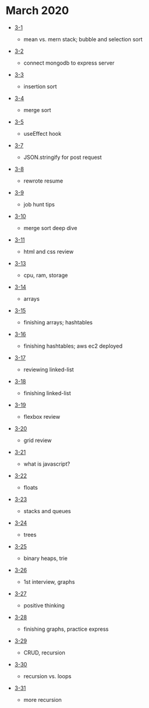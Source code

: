 # March 2020

- [3-1](./days/3-1.md)
  - mean vs. mern stack; bubble and selection sort 

- [3-2](./days/3-2.md)
  - connect mongodb to express server

- [3-3](./days/3-3.md)
  - insertion sort

- [3-4](./days/3-4.md)
  - merge sort 

- [3-5](./days/3-5.md)
  - useEffect hook 

- [3-7](./days/3-7.md)
  - JSON.stringify for post request

- [3-8](./days/3-8.md)
  - rewrote resume

- [3-9](./days/3-9.md)
  - job hunt tips

- [3-10](./days/3-10.md)
  - merge sort deep dive

- [3-11](./days/3-11.md)
  - html and css review

- [3-13](./days/3-13.md)
  - cpu, ram, storage

- [3-14](./days/3-14.md)
  - arrays

- [3-15](./days/3-15.md)
  - finishing arrays; hashtables 

- [3-16](./days/3-16.md)
  - finishing hashtables; aws ec2 deployed

- [3-17](./days/3-17.md)
  - reviewing linked-list

- [3-18](./days/3-18.md)
  - finishing linked-list

- [3-19](./days/3-19.md)
  - flexbox review

- [3-20](./days/3-20.md)
  - grid review

- [3-21](./days/3-21.md)
  - what is javascript?

- [3-22](./days/3-22.md)
  - floats

- [3-23](./days/3-23.md)
  - stacks and queues

- [3-24](./days/3-24.md)
  - trees

- [3-25](./days/3-25.md)
  - binary heaps, trie

- [3-26](./days/3-26.md)
  - 1st interview, graphs

- [3-27](./days/3-27.md)
  - positive thinking 

- [3-28](./days/3-28.md)
  - finishing graphs, practice express

- [3-29](./days/3-29.md)
  - CRUD, recursion

- [3-30](./days/3-30.md)
  - recursion vs. loops

- [3-31](./days/3-31.md)
  - more recursion